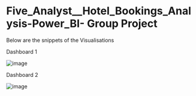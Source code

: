 # Five_Analyst__Hotel_Bookings_Analysis-Power_BI- Group Project

Below are the snippets of the Visualisations

Dashboard 1

![image](https://github.com/ravi-392/Five_Analyst__Hotel_Bookings_Analysis-Power_BI-/assets/122806288/71588204-1c63-46b2-bdd1-d9e3530d9bd8)


Dashboard 2

![image](https://github.com/ravi-392/Five_Analyst__Hotel_Bookings_Analysis-Power_BI-/assets/122806288/dfb2d494-96a2-4e26-a91f-4567baca5eed)
